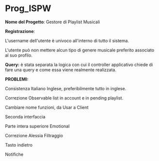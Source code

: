 # Prog_ISPW

**Nome del Progetto**: Gestore di Playlist Musicali


**Registrazione**:

L'username dell'utente è univoco all'interno di tutto il sistema.

L'utente può non mettere alcun tipo di genere musicale preferito associato al suo profilo.



**Query:**
è stata separata la logica con cui il controller applicativo chiede di fare una query e come essa viene realmente realizzata.



**PROBLEMI:**

Consistenza Italiano Inglese, preferibilmente tutto in inglese.

Correzione Observable list in account e in pending playlist.

Cambiare nome funzioni, da Usar a Client 

Seconda interfaccia

Parte intera superiore Emotional

Correzione Alessia Filtraggio

Tasto indietro

Notifiche 

